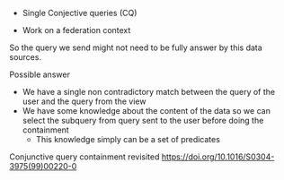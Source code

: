 - Single Conjective queries (CQ)

- Work on a federation context

So the query we send might not need to be fully answer by this data sources.

Possible answer

- We have a single non contradictory match between the query of the user and the query from the view
- We have some knowledge about the content of the data so we can select the subquery from query sent to the user before doing the containment
    - This knowledge simply can be a set of predicates

Conjunctive query containment revisited
https://doi.org/10.1016/S0304-3975(99)00220-0

